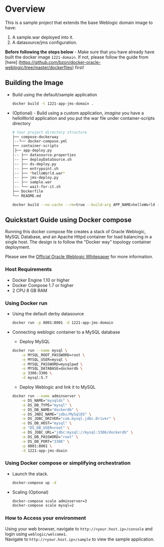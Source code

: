 # Overview

This is a sample project that extends the base Weblogic domain image to have:

1. A sample.war deployed into it.
2. A datasource/jms configuration.

**Before following the steps below** - Make sure that you have already have built the docker image `1221-domain`. If not, please follow the guide from [here] (https://github.com/bzon/docker-oracle-weblogic/tree/master/dockerfiles) first!

## Building the Image
- Build using the default/sample application 
	```bash
	docker build -t 1221-app-jms-domain .
	```

- (Optional) - Build using a custom application, *imagine* you have a helloWorld application and you put the war file under container-scripts directory

	```bash
	# Your project directory structure
	├── compose-dockerway
	│--└── docker-compose.yml
	├── container-scripts
	│├── app-deploy.py
	│-- ├── datasource.properties
	│-- ├── deployDataSource.sh
	│-- ├── ds-deploy.py
	│-- ├── entrypoint.sh
	│-- ├── *helloWorld.war*
	│-- ├── jms-deploy.py
	│-- ├── sample.war
	│-- └── wait-for-it.sh
	├── Dockerfile
	└── README.md
	```

	```bash
	docker build --no-cache --rm=true --build-arg APP_NAME=helloWorld --build-arg APP_PKG_FILE=helloWorld.war -t 1221-app-jms-domain .
	```
	
## Quickstart Guide using Docker compose
Running this docker compose file creates a stack of Oracle Weblogic, MySQL Database, and an Apache Httpd container for load balancing in a single host. The design is to follow the "Docker way" topology container deployment.

Please see the [Official Oracle Weblogic Whitepaper](http://www.oracle.com/us/products/middleware/cloud-app-foundation/weblogic/weblogic-server-on-docker-wp-2742665.pdf) for more information.

### Host Requirements
- Docker Engine 1.10 or higher
- Docker Compose 1.7 or higher
- 2 CPU 8 GB RAM

### Using Docker run
- Using the default derby datasource

	```bash
	docker run -p 8001:8001 -d 1221-app-jms-domain
	```

- Connecting weblogic container to a MySQL database

	- Deploy MySQL
	```bash
	docker run --name mysql \
		-e MYSQL_ROOT_PASSWORD=root \
		-e MYSQL_USER=mysql \
		-e MYSQL_PASSWORD=mysqlpwd \
		-e MYSQL_DATABASE=dockerdb \
		-p 3306:3306 \
		-d mysql:5.7
	```
	- Deploy Weblogic and link it to MySQL
	```bash
	docker run --name adminserver \
		-e DS_NAME="mysqlds" \
		-e DS_DB_TYPE="mysql" \
		-e DS_DB_NAME="dockerdb" \
		-e DS_JNDI_NAME="jdbc/MySqlDS" \
		-e DS_JDBC_DRIVER="com.mysql.jdbc.Driver" \
		-e DS_DB_HOST="mysql" \
		-e "DS_DB_USER=root" \
		-e DS_JDBC_URL="jdbc:mysql://mysql:3306/dockerdb" \
		-e DS_DB_PASSWORD="root" \
		-e DS_DB_PORT="3306" \
		-p 8001:8001 \
		-d 1221-app-jms-doain
	```
	
### Using Docker compose or simplifying orchestration
- Launch the stack.

	```bash
	docker-compose up -d
	```

- Scaling (Optional)
	
	```bash
	docker-compose scale adminserver=3
	docker-compose scale mysql=2
	```
	
### How to Access your environment
Using your web browser, navigate to `http://<your.host.ip>/console` and login using `weblogic/welcome1`.  
Navigate to `http://<your.host.ip>/sample` to view the sample application.
